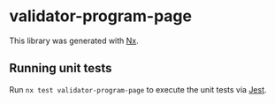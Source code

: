 # validator-program-page

This library was generated with [Nx](https://nx.dev).

## Running unit tests

Run `nx test validator-program-page` to execute the unit tests via [Jest](https://jestjs.io).
